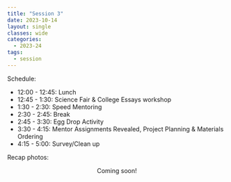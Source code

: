 ```yaml
---
title: "Session 3"
date: 2023-10-14
layout: single
classes: wide
categories:
  - 2023-24
tags:
  - session
---
```


Schedule:
- 12:00 - 12:45: Lunch
- 12:45 - 1:30: Science Fair & College Essays workshop
- 1:30 - 2:30: Speed Mentoring
- 2:30 - 2:45: Break
- 2:45 - 3:30: Egg Drop Activity
- 3:30 - 4:15: Mentor Assignments Revealed, Project Planning & Materials Ordering
- 4:15 - 5:00: Survey/Clean up

Recap photos:
<p align="center"> Coming soon! </p>